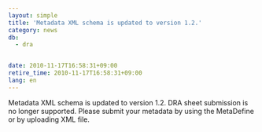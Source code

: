 ```yaml
---
layout: simple
title: 'Metadata XML schema is updated to version 1.2.'
category: news
db:
  - dra


date: 2010-11-17T16:58:31+09:00
retire_time: 2010-11-17T16:58:31+09:00
lang: en
---
```


Metadata XML schema is updated to version 1.2. DRA sheet submission is no longer supported. Please submit your metadata by using the MetaDefine or by uploading XML file.
